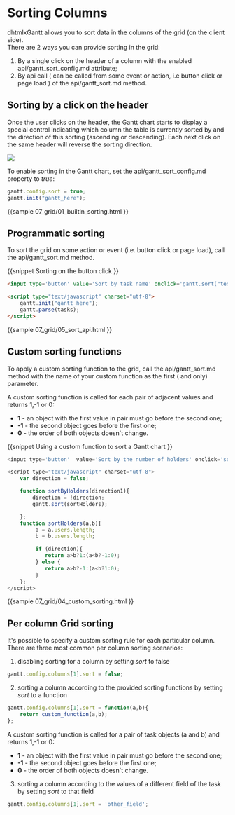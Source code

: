 Sorting Columns
=================================
dhtmlxGantt allows you to sort data in the columns of the grid (on the client side). <br>
There are 2 ways you can provide sorting in the grid:

1. By a single click on the header of a column with the enabled api/gantt_sort_config.md attribute;
2. By api call ( can be called from some event or action, i.e button click or page load ) of the api/gantt_sort.md method.

Sorting by a click on the header
--------------------------------------------
Once the user clicks on the header, the Gantt chart starts to display 
a special control indicating which column the table is currently sorted by and the direction of this sorting (ascending or descending).
Each next click on the same header will reverse the sorting direction.

<img src="desktop/gantt_sorting.png"/>

To enable sorting in the Gantt chart, set the api/gantt_sort_config.md property to *true*:

~~~js
gantt.config.sort = true; 
gantt.init("gantt_here");
~~~

{{sample
	07_grid/01_builtin_sorting.html
}}


Programmatic sorting
-----------------------
To sort the grid  on some action or event (i.e. button click or page load), call the api/gantt_sort.md method.

{{snippet
Sorting  on the button click
}}
~~~html
<input type='button' value='Sort by task name' onclick='gantt.sort("text", true);'>

<script type="text/javascript" charset="utf-8">
	gantt.init("gantt_here"); 
	gantt.parse(tasks);
</script>
~~~

{{sample
	07_grid/05_sort_api.html
}}


Custom sorting functions
-------------------------------------------------
To apply a custom sorting function to the grid, call the api/gantt_sort.md method with the name of your custom function as the first ( and only) parameter.

A custom sorting function is called for each pair of adjacent values and returns 1,-1 or 0:

- **1** - an object with the first value in pair must go before the second one;
- **-1** - the second object goes before the first one;
- **0** - the order of both objects doesn't change.

{{snippet
Using a custom function to sort a Gantt chart
}}
~~~js
<input type='button'  value='Sort by the number of holders' onclick='sortByHolders(direction)'>

<script type="text/javascript" charset="utf-8">
    var direction = false;

    function sortByHolders(direction1){
        direction = !direction;
        gantt.sort(sortHolders);

    };
    function sortHolders(a,b){
         a = a.users.length;
         b = b.users.length;

         if (direction){
            return a>b?1:(a<b?-1:0);
         } else {
            return a>b?-1:(a<b?1:0);
         }
    };
</script>
~~~
{{sample 07_grid/04_custom_sorting.html }}

Per column Grid sorting
-----------------------

It's possible to specify a custom sorting rule for each particular column. There are three most common per column sorting scenarios:

1) disabling sorting for a column by setting *sort* to false

~~~js
gantt.config.columns[1].sort = false;
~~~

2) sorting a column according to the provided sorting functions by setting *sort* to a function

~~~js
gantt.config.columns[1].sort = function(a,b){
	return custom_function(a,b);
};
~~~

A custom sorting function is called for a pair of task objects (a and b) and returns 1,-1 or 0:

<ul>
<li><b>1</b> - an object with the first value in pair must go before the second one;</li>
<li><b>-1</b> - the second object goes before the first one;</li>
<li><b>0</b> - the order of both objects doesn't change.</li>
</ul>

3) sorting a column according to the values of a different field of the task by
setting *sort* to that field 

~~~js
gantt.config.columns[1].sort = 'other_field';
~~~
